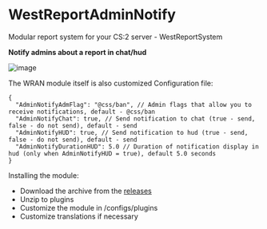 # WestReportAdminNotify
Modular report system for your CS:2 server - WestReportSystem

**Notify admins about a report in chat/hud**

![image](https://github.com/Stimayk/WestReportAdminNotify/assets/51941742/326bc5aa-fe26-4d22-81cc-50af0c14a480)


The WRAN module itself is also customized
Configuration file:
```
{
  "AdminNotifyAdmFlag": "@css/ban", // Admin flags that allow you to receive notifications, default - @css/ban
  "AdminNotifyChat": true, // Send notification to chat (true - send, false - do not send), default - send
  "AdminNotifyHUD": true, // Send notification to hud (true - send, false - do not send), default - send
  "AdminNotifyDurationHUD": 5.0 // Duration of notification display in hud (only when AdminNotifyHUD = true), default 5.0 seconds
}
```

Installing the module:
+ Download the archive from the [releases](https://github.com/Stimayk/WestReportAdminNotify/releases)
+ Unzip to plugins
+ Customize the module in /configs/plugins
+ Customize translations if necessary
